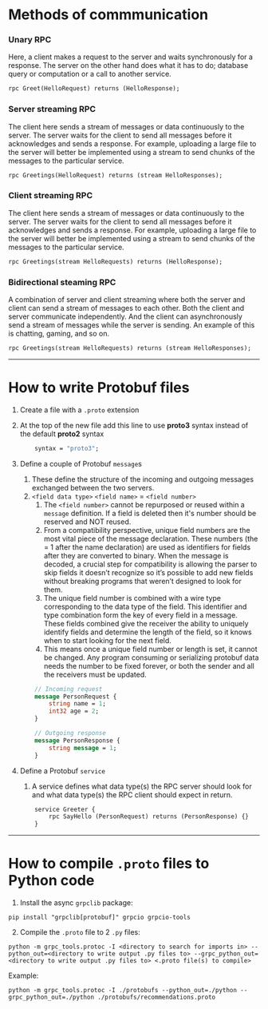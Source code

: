 # Methods of commmunication

### Unary RPC
Here, a client makes a request to the server and waits synchronously for a response. The server on the other hand does what it has to do; database query or computation or a call to another service.

```proto
rpc Greet(HelloRequest) returns (HelloResponse);
```

### Server streaming RPC
The client here sends a stream of messages or data continuously to the server. The server waits for the client to send all messages before it acknowledges and sends a response. For example, uploading a large file to the server will better be implemented using a stream to send chunks of the messages to the particular service.

```proto
rpc Greetings(HelloRequest) returns (stream HelloResponses);
```

### Client streaming RPC
The client here sends a stream of messages or data continuously to the server. The server waits for the client to send all messages before it acknowledges and sends a response. For example, uploading a large file to the server will better be implemented using a stream to send chunks of the messages to the particular service.

```proto
rpc Greetings(stream HelloRequests) returns (HelloResponse);
```


### Bidirectional steaming RPC
A combination of server and client streaming where both the server and client can send a stream of messages to each other. Both the client and server communicate independently. And the client can asynchronously send a stream of messages while the server is sending. An example of this is chatting, gaming, and so on.

```proto
rpc Greetings(stream HelloRequests) returns (stream HelloResponses);
```

---

# How to write Protobuf files

1) Create a file with a `.proto` extension


2) At the top of the new file add this line to use **proto3** syntax instead of the default **proto2** syntax
    ```proto
        syntax = "proto3";
    ```


3) Define a couple of Protobuf `message`s
   1) These define the structure of the incoming and outgoing messages exchanged between the two servers.
   2) `<field data type>` `<field name>` = `<field number>`
      1) The `<field number>` cannot be repurposed or reused within a `message` definition. If a field is deleted then it's number should be reserved and NOT reused.
      2) From a compatibility perspective, unique field numbers are the most vital piece of the message declaration. These numbers (the = 1 after the name declaration) are used as identifiers for fields after they are converted to binary. When the message is decoded, a crucial step for compatibility is allowing the parser to skip fields it doesn’t recognize so it’s possible to add new fields without breaking programs that weren’t designed to look for them.
      3) The unique field number is combined with a wire type corresponding to the data type of the field. This identifier and type combination form the key of every field in a message. These fields combined give the receiver the ability to uniquely identify fields and determine the length of the field, so it knows when to start looking for the next field.
      4) This means once a unique field number or length is set, it cannot be changed. Any program consuming or serializing protobuf data needs the number to be fixed forever, or both the sender and all the receivers must be updated.

    ```proto
        // Incoming request
        message PersonRequest {
            string name = 1;
            int32 age = 2;
        }

        // Outgoing response
        message PersonResponse {
            string message = 1;
        }
    ```


4) Define a Protobuf `service`
    1) A service defines what data type(s) the RPC server should look for and what data type(s) the RPC client should expect in return.

    ```proto
        service Greeter {
            rpc SayHello (PersonRequest) returns (PersonResponse) {}
        }
    ```

---

# How to compile `.proto` files to Python code
1) Install the async `grpclib` package:

```
pip install "grpclib[protobuf]" grpcio grpcio-tools
```

2) Compile the `.proto` file to 2 `.py` files:

```
python -m grpc_tools.protoc -I <directory to search for imports in> --python_out=<directory to write output .py files to> --grpc_python_out=<directory to write output .py files to> <.proto file(s) to compile>
```

Example:
```
python -m grpc_tools.protoc -I ./protobufs --python_out=./python --grpc_python_out=./python ./protobufs/recommendations.proto
```
